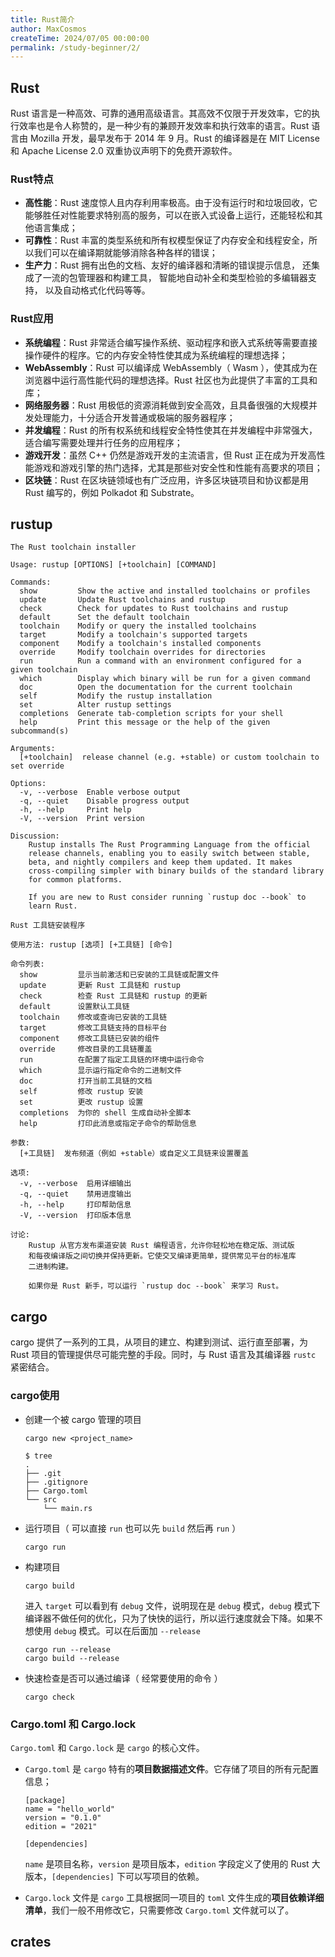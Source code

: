 ```yaml
---
title: Rust简介
author: MaxCosmos
createTime: 2024/07/05 00:00:00
permalink: /study-beginner/2/
---
```


## Rust

Rust 语言是一种高效、可靠的通用高级语言。其高效不仅限于开发效率，它的执行效率也是令人称赞的，是一种少有的兼顾开发效率和执行效率的语言。Rust 语言由 Mozilla 开发，最早发布于 2014 年 9 月。Rust 的编译器是在 MIT License 和 Apache License 2.0 双重协议声明下的免费开源软件。

### Rust特点

- **高性能**：Rust 速度惊人且内存利用率极高。由于没有运行时和垃圾回收，它能够胜任对性能要求特别高的服务，可以在嵌入式设备上运行，还能轻松和其他语言集成；
- **可靠性**：Rust 丰富的类型系统和所有权模型保证了内存安全和线程安全，所以我们可以在编译期就能够消除各种各样的错误；
- **生产力**：Rust 拥有出色的文档、友好的编译器和清晰的错误提示信息， 还集成了一流的包管理器和构建工具， 智能地自动补全和类型检验的多编辑器支持， 以及自动格式化代码等等。

### Rust应用

- **系统编程**：Rust 非常适合编写操作系统、驱动程序和嵌入式系统等需要直接操作硬件的程序。它的内存安全特性使其成为系统编程的理想选择；
- **WebAssembly**：Rust 可以编译成 WebAssembly（ Wasm ），使其成为在浏览器中运行高性能代码的理想选择。Rust 社区也为此提供了丰富的工具和库；
- **网络服务器**：Rust 用极低的资源消耗做到安全高效，且具备很强的大规模并发处理能力，十分适合开发普通或极端的服务器程序；
- **并发编程**：Rust 的所有权系统和线程安全特性使其在并发编程中非常强大，适合编写需要处理并行任务的应用程序；
- **游戏开发**：虽然 C++ 仍然是游戏开发的主流语言，但 Rust 正在成为开发高性能游戏和游戏引擎的热门选择，尤其是那些对安全性和性能有高要求的项目；
- **区块链**：Rust 在区块链领域也有广泛应用，许多区块链项目和协议都是用 Rust 编写的，例如 Polkadot 和 Substrate。

## rustup

```
The Rust toolchain installer

Usage: rustup [OPTIONS] [+toolchain] [COMMAND]

Commands:
  show         Show the active and installed toolchains or profiles
  update       Update Rust toolchains and rustup
  check        Check for updates to Rust toolchains and rustup
  default      Set the default toolchain
  toolchain    Modify or query the installed toolchains
  target       Modify a toolchain's supported targets
  component    Modify a toolchain's installed components
  override     Modify toolchain overrides for directories
  run          Run a command with an environment configured for a given toolchain
  which        Display which binary will be run for a given command
  doc          Open the documentation for the current toolchain
  self         Modify the rustup installation
  set          Alter rustup settings
  completions  Generate tab-completion scripts for your shell
  help         Print this message or the help of the given subcommand(s)

Arguments:
  [+toolchain]  release channel (e.g. +stable) or custom toolchain to set override

Options:
  -v, --verbose  Enable verbose output
  -q, --quiet    Disable progress output
  -h, --help     Print help
  -V, --version  Print version

Discussion:
    Rustup installs The Rust Programming Language from the official
    release channels, enabling you to easily switch between stable,
    beta, and nightly compilers and keep them updated. It makes
    cross-compiling simpler with binary builds of the standard library
    for common platforms.

    If you are new to Rust consider running `rustup doc --book` to
    learn Rust.
```

```
Rust 工具链安装程序

使用方法: rustup [选项] [+工具链] [命令]

命令列表:
  show         显示当前激活和已安装的工具链或配置文件
  update       更新 Rust 工具链和 rustup
  check        检查 Rust 工具链和 rustup 的更新
  default      设置默认工具链
  toolchain    修改或查询已安装的工具链
  target       修改工具链支持的目标平台
  component    修改工具链已安装的组件
  override     修改目录的工具链覆盖
  run          在配置了指定工具链的环境中运行命令
  which        显示运行指定命令的二进制文件
  doc          打开当前工具链的文档
  self         修改 rustup 安装
  set          更改 rustup 设置
  completions  为你的 shell 生成自动补全脚本
  help         打印此消息或指定子命令的帮助信息

参数:
  [+工具链]  发布频道（例如 +stable）或自定义工具链来设置覆盖

选项:
  -v, --verbose  启用详细输出
  -q, --quiet    禁用进度输出
  -h, --help     打印帮助信息
  -V, --version  打印版本信息

讨论:
	Rustup 从官方发布渠道安装 Rust 编程语言，允许你轻松地在稳定版、测试版
	和每夜编译版之间切换并保持更新。它使交叉编译更简单，提供常见平台的标准库
	二进制构建。

    如果你是 Rust 新手，可以运行 `rustup doc --book` 来学习 Rust。
```


## cargo

cargo 提供了一系列的工具，从项目的建立、构建到测试、运行直至部署，为 Rust 项目的管理提供尽可能完整的手段。同时，与 Rust 语言及其编译器 `rustc` 紧密结合。

### cargo使用

- 创建一个被 cargo 管理的项目

  ```
  cargo new <project_name>
  ```

  ```
  $ tree
  .
  ├── .git
  ├── .gitignore
  ├── Cargo.toml
  └── src
      └── main.rs
  ```

- 运行项目（ 可以直接 `run` 也可以先 `build` 然后再 `run` ）

  ```
  cargo run
  ```

- 构建项目

  ```
  cargo build
  ```

  进入 `target` 可以看到有 `debug` 文件，说明现在是 `debug` 模式，`debug` 模式下编译器不做任何的优化，只为了快快的运行，所以运行速度就会下降。如果不想使用 `debug` 模式。可以在后面加 `--release`

  ```
  cargo run --release
  cargo build --release
  ```

- 快速检查是否可以通过编译（ 经常要使用的命令 ）

  ```
  cargo check
  ```

### Cargo.toml 和 Cargo.lock

`Cargo.toml` 和 `Cargo.lock` 是 `cargo` 的核心文件。

- `Cargo.toml` 是 `cargo` 特有的**项目数据描述文件**。它存储了项目的所有元配置信息；

  ```
  [package]
  name = "hello_world"
  version = "0.1.0"
  edition = "2021"
  
  [dependencies]
  ```

  `name` 是项目名称，`version` 是项目版本，`edition` 字段定义了使用的 Rust 大版本，`[dependencies]` 下可以写项目的依赖。

- `Cargo.lock` 文件是 `cargo` 工具根据同一项目的 `toml` 文件生成的**项目依赖详细清单**，我们一般不用修改它，只需要修改 `Cargo.toml` 文件就可以了。

## crates